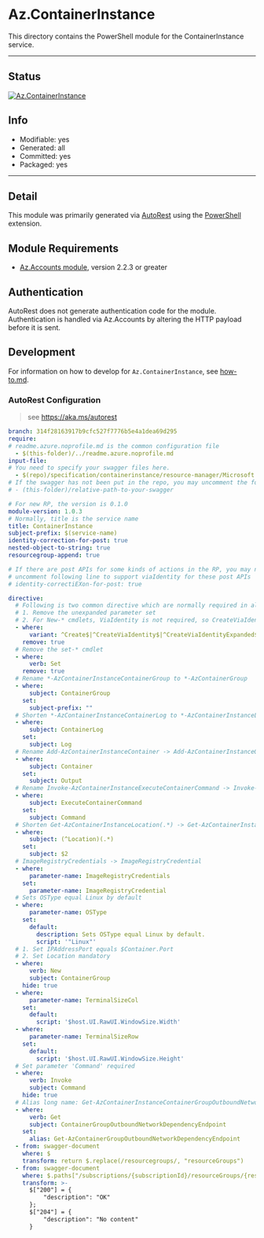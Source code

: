 <!-- region Generated -->
# Az.ContainerInstance
This directory contains the PowerShell module for the ContainerInstance service.

---
## Status
[![Az.ContainerInstance](https://img.shields.io/powershellgallery/v/Az.ContainerInstance.svg?style=flat-square&label=Az.ContainerInstance "Az.ContainerInstance")](https://www.powershellgallery.com/packages/Az.ContainerInstance/)

## Info
- Modifiable: yes
- Generated: all
- Committed: yes
- Packaged: yes

---
## Detail
This module was primarily generated via [AutoRest](https://github.com/Azure/autorest) using the [PowerShell](https://github.com/Azure/autorest.powershell) extension.

## Module Requirements
- [Az.Accounts module](https://www.powershellgallery.com/packages/Az.Accounts/), version 2.2.3 or greater

## Authentication
AutoRest does not generate authentication code for the module. Authentication is handled via Az.Accounts by altering the HTTP payload before it is sent.

## Development
For information on how to develop for `Az.ContainerInstance`, see [how-to.md](how-to.md).
<!-- endregion -->

### AutoRest Configuration
> see https://aka.ms/autorest

``` yaml
branch: 314f28163917b9cfc527f7776b5e4a1dea69d295
require:
# readme.azure.noprofile.md is the common configuration file
  - $(this-folder)/../readme.azure.noprofile.md
input-file:
# You need to specify your swagger files here.
  - $(repo)/specification/containerinstance/resource-manager/Microsoft.ContainerInstance/stable/2021-09-01/containerInstance.json 
# If the swagger has not been put in the repo, you may uncomment the following line and refer to it locally
# - (this-folder)/relative-path-to-your-swagger 

# For new RP, the version is 0.1.0
module-version: 1.0.3
# Normally, title is the service name
title: ContainerInstance
subject-prefix: $(service-name)
identity-correction-for-post: true
nested-object-to-string: true
resourcegroup-append: true

# If there are post APIs for some kinds of actions in the RP, you may need to 
# uncomment following line to support viaIdentity for these post APIs
# identity-correctiEXon-for-post: true

directive:
  # Following is two common directive which are normally required in all the RPs
  # 1. Remove the unexpanded parameter set
  # 2. For New-* cmdlets, ViaIdentity is not required, so CreateViaIdentityExpanded is removed as well
  - where:
      variant: ^Create$|^CreateViaIdentity$|^CreateViaIdentityExpanded$|^Update$|^UpdateViaIdentity$|^Execute$|^ExecuteViaIdentity$|^ExecuteViaIdentityExpanded$|^AttachViaIdentity$
    remove: true
  # Remove the set-* cmdlet
  - where:
      verb: Set
    remove: true
  # Rename *-AzContainerInstanceContainerGroup to *-AzContainerGroup
  - where:
      subject: ContainerGroup
    set:
      subject-prefix: ""
  # Shorten *-AzContainerInstanceContainerLog to *-AzContainerInstanceLog
  - where:
      subject: ContainerLog
    set:
      subject: Log
  # Rename Add-AzContainerInstanceContainer -> Add-AzContainerInstanceOutput
  - where:
      subject: Container
    set:
      subject: Output    
  # Rename Invoke-AzContainerInstanceExecuteContainerCommand -> Invoke-AzContainerInstanceCommand
  - where:
      subject: ExecuteContainerCommand
    set:
      subject: Command
  # Shorten Get-AzContainerInstanceLocation(.*) -> Get-AzContainerInstance(.*)
  - where:
      subject: (^Location)(.*) 
    set:
      subject: $2
  # ImageRegistryCredentials -> ImageRegistryCredential
  - where:
      parameter-name: ImageRegistryCredentials
    set:
      parameter-name: ImageRegistryCredential
  # Sets OSType equal Linux by default
  - where:
      parameter-name: OSType
    set:
      default:
        description: Sets OSType equal Linux by default.
        script: '"Linux"'
  # 1. Set IPAddressPort equals $Container.Port
  # 2. Set Location mandatory
  - where:
      verb: New
      subject: ContainerGroup
    hide: true
  - where:
      parameter-name: TerminalSizeCol
    set:
      default:
        script: '$host.UI.RawUI.WindowSize.Width'
  - where:
      parameter-name: TerminalSizeRow
    set:
      default:
        script: '$host.UI.RawUI.WindowSize.Height'
  # Set parameter 'Command' required
  - where:
      verb: Invoke
      subject: Command
    hide: true
  # Alias long name: Get-AzContainerInstanceContainerGroupOutboundNetworkDependencyEndpoint
  - where:
      verb: Get
      subject: ContainerGroupOutboundNetworkDependencyEndpoint
    set:
      alias: Get-AzContainerGroupOutboundNetworkDependencyEndpoint
  - from: swagger-document
    where: $
    transform: return $.replace(/resourcegroups/, "resourceGroups")
  - from: swagger-document
    where: $.paths["/subscriptions/{subscriptionId}/resourceGroups/{resourceGroupName}/providers/Microsoft.ContainerInstance/containerGroups/{containerGroupName}/start"].post.responses
    transform: >-
      $["200"] = {
          "description": "OK"
      };
      $["204"] = {
          "description": "No content"
      }
```
